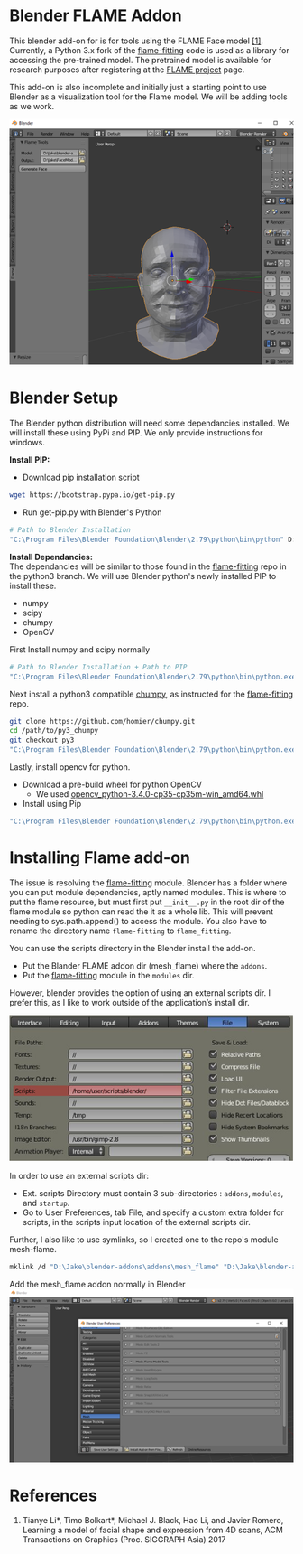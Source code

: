 # Blender FLAME Addon
This blender add-on for is for tools using the FLAME Face model [\[1\]](#references). Currently, a Python 3.x fork of the [flame-fitting](https://github.com/spacejake/flame-fitting) code is used as a library for accessing the pre-trained model. The pretrained model is available for research purposes after registering at the [FLAME project](http://flame.is.tue.mpg.de) page.
  
This add-on is also incomplete and initially just a starting point to use Blender as a visualization tool for the Flame model. We will be adding tools as we work.

![Screenshot](docs/imgs/flame_addon_demo_scrn.png)

# Blender Setup
The Blender python distribution will need some dependancies installed. We will install these using PyPi and PIP. We only provide instructions for windows.
  
__Install PIP:__  
* Download pip installation script
``` bash
wget https://bootstrap.pypa.io/get-pip.py
```
* Run get-pip.py with Blender's Python
``` bash
# Path to Blender Installation
"C:\Program Files\Blender Foundation\Blender\2.79\python\bin\python" D:\Jake\blender-addons\get-pip.py
```
  
__Install Dependancies:__  
The dependancies will be similar to those found in the [flame-fitting](https://github.com/spacejake/flame-fitting/tree/python3) repo in the python3 branch. We will use Blender python's newly installed PIP to install these.
* numpy
* scipy
* chumpy
* OpenCV
  
First Install numpy and scipy normally
``` bash
# Path to Blender Installation + Path to PIP
"C:\Program Files\Blender Foundation\Blender\2.79\python\bin\python.exe" "C:\Program Files\Blender Foundation\Blender\2.79\python\Scripts\pip3.exe" install numpy scipy
```
  
Next install a python3 compatible [chumpy](https://github.com/homier/chumpy), as instructed for the [flame-fitting](https://github.com/spacejake/flame-fitting/tree/python3) repo.
``` bash
git clone https://github.com/homier/chumpy.git
cd /path/to/py3_chumpy
git checkout py3
"C:\Program Files\Blender Foundation\Blender\2.79\python\bin\python.exe" "C:\Program Files\Blender Foundation\Blender\2.79\python\Scripts\pip3.exe" install .
```
  
Lastly, install opencv for python. 
* Download a pre-build wheel for python OpenCV 
  * We used [opencv_python-3.4.0-cp35-cp35m-win_amd64.whl](http://www.lfd.uci.edu/~gohlke/pythonlibs/#opencv)
* Install using Pip
``` bash
"C:\Program Files\Blender Foundation\Blender\2.79\python\bin\python.exe" "C:\Program Files\Blender Foundation\Blender\2.79\python\Scripts\pip3.exe" install opencv_python-3.4.0-cp35-cp35m-win_amd64.whl
```

# Installing Flame add-on
The issue is resolving the [flame-fitting](https://github.com/spacejake/flame-fitting) module. Blender has a folder where you can put module dependencies, aptly named modules. This is where to put the flame resource, but must first put `__init__.py` in the root dir of the flame module so python can read the it as a whole lib. This will prevent needing to sys.path.append() to access the module. You also have to rename the directory name `flame-fitting` to `flame_fitting`.
  
You can use the scripts directory in the Blender install the add-on. 
* Put the Blander FLAME addon dir (mesh_flame) where the `addons`. 
* Put the [flame-fitting](https://github.com/spacejake/flame-fitting) module in the `modules` dir. 
  
However, blender provides the option of using an external scripts dir. I prefer this, as I like to work outside of the application’s install dir.
  
![Screenshot](docs/imgs/ext_scripts_scrn.png)
  
In order to use an external scripts dir:
* Ext. scripts Directory must contain 3 sub-directories : `addons`, `modules`, and `startup`.
* Go to User Preferences, tab File, and specify a custom extra folder for scripts, in the scripts input location of the external scripts dir.
  
Further, I also like to use symlinks, so I created one to the repo's module mesh-flame.
``` bash
mklink /d "D:\Jake\blender-addons\addons\mesh_flame" "D:\Jake\blender-addons\dev\blender-flame-addon\mesh_flame"
```

Add the mesh_flame addon normally in Blender
![Screenshot](docs/imgs/flame_addon_scrn.png)


# References
1. Tianye Li*, Timo Bolkart*, Michael J. Black, Hao Li, and Javier Romero, Learning a model of facial shape and expression from 4D scans, ACM Transactions on Graphics (Proc. SIGGRAPH Asia) 2017
